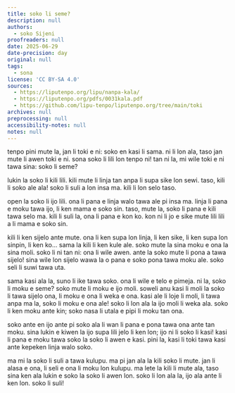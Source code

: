 ```yaml
---
title: soko li seme?
description: null
authors:
  - soko Sijeni
proofreaders: null
date: 2025-06-29
date-precision: day
original: null
tags:
  - sona
license: 'CC BY-SA 4.0'
sources:
  - https://liputenpo.org/lipu/nanpa-kala/
  - https://liputenpo.org/pdfs/0031kala.pdf
  - https://github.com/lipu-tenpo/liputenpo.org/tree/main/toki
archives: null
preprocessing: null
accessibility-notes: null
notes: null
---
```

tenpo pini mute la, jan li toki e ni: soko en kasi li sama. ni li lon ala, taso jan mute li awen toki e ni. sona soko li lili lon tenpo ni! tan ni la, mi wile toki e ni tawa sina: soko li seme?

lukin la soko li kili lili. kili mute li linja tan anpa li supa sike lon sewi. taso, kili li soko ale ala! soko li suli a lon insa ma. kili li lon selo taso.

open la soko li ijo lili. ona li pana e linja walo tawa ale pi insa ma. linja li pana e moku tawa ijo, li ken mama e soko sin. taso, mute la, soko li pana e kili tawa selo ma. kili li suli la, ona li pana e kon ko. kon ni li jo e sike mute lili lili a li mama e soko sin.

kili li ken sijelo ante mute. ona li ken supa lon linja, li ken sike, li ken supa lon sinpin, li ken ko... sama la kili li ken kule ale. soko mute la sina moku e ona la sina moli. soko li ni tan ni: ona li wile awen. ante la soko mute li pona a tawa sijelo! sina wile lon sijelo wawa la o pana e soko pona tawa moku ale. soko seli li suwi tawa uta.

sama kasi ala la, suno li ike tawa soko. ona li wile e telo e pimeja. ni la, soko li moku e seme? soko mute li moku e ijo moli. soweli anu kasi li moli la soko li tawa sijelo ona, li moku e ona li weka e ona. kasi ale li loje li moli, li tawa anpa ma la, soko li moku e ona ale! soko li lon ala la ijo moli li weka ala. soko li ken moku ante kin; soko nasa li utala e pipi li moku tan ona.

soko ante en ijo ante pi soko ala li wan li pana e pona tawa ona ante tan moku. sina lukin e kiwen la ijo supa lili jelo li ken lon; ijo ni li soko li kasi! kasi li pana e moku tawa soko la soko li awen e kasi. pini la, kasi li toki tawa kasi ante kepeken linja walo soko.

ma mi la soko li suli a tawa kulupu. ma pi jan ala la kili soko li mute. jan li alasa e ona, li seli e ona li moku lon kulupu. ma lete la kili li mute ala, taso sina ken ala lukin e soko la soko li awen lon. soko li lon ala la, ijo ala ante li ken lon. soko li suli!

